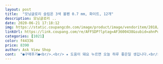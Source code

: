 ```yaml
---
layout: post 
title:  "모닝글로리 슬립온 3색 볼펜 0.7 mm, 화이트, 12개" 
description: 모닝글로리 ..
date: 2020-06-21 17:18:12 
img: https://static.coupangcdn.com/image/product/image/vendoritem/2018/11/06/3203737230/3566ed4e-678b-418a-a12a-7770e11f3e03.jpg 
linkUrl: https://link.coupang.com/re/AFFSDP?lptag=AF3600438&subid=ahnPublicAsk&pageKey=27521264&itemId=105889394&vendorItemId=3203737230&traceid=V0-113-30f0e9a99dbb4a71 
categories: [1021] 
color: f44336 
price: 8390 
author: Ask View Shop 
cont:  "●구매후기●<br/>.<br/> ★ 도움이 돼요 누르면 오늘 하루 좋은일 생깁니다.<br/> .<br/> ★<br/>그래도 물건은 상하지 않은 듯해요.<br/><br/>단점 : 그냥 볼펜<br/>배송은 막 두고가서 짜증났지만<br/>볼펜 잘 쓰이고요.<br/> 모나미 쓸 때 느낌이에요.<br/><br/>볼펜 품질은 좋네요.<br/><br/>상자가 다 꾸겨져서 볼펜이 다 빠져나와 배송되었어요<br/> -.<br/><br/> -<br/>쇼핑에 미쳐버린 남수의 짧고 굵은 후기<br/>아직까지 볼펜똥은 안나와요.<br/> 좀 더 써봐야 알 듯 합니다.<br/><br/>장점 :  저렴한 가격에 3색 볼펜<br/>제품명 : 모닝글로리 슬립온 3색 볼펜 0.<br/>7 mm, 화이트, 12개<br/>한줄후기 : 역시 볼펜은 모 나 미<br/>" 
---
```

